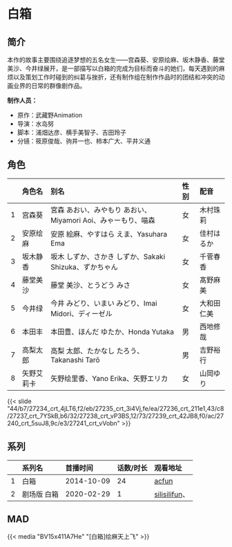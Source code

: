 # 白箱


## 简介

本作的故事主要围绕追逐梦想的五名女生——宫森葵、安原绘麻、坂木静香、藤堂美沙、今井绿展开，是一部描写以白箱的完成为目标而奋斗的她们，每天遇到的麻烦以及策划工作时碰到的纠葛与挫折，还有制作组在制作作品时的团结和冲突的动画业界的日常的群像剧作品。

**制作人员：**
- 原作：武藏野Animation
- 导演：水岛努
- 脚本：浦畑达彦、横手美智子、吉田玲子
- 分镜：筱原俊哉、驹井一也、柿本广大、平井义通

## 角色

|     |   角色名   |   别名  | 性别 |  配音  |
|:--- |:------  |:----      |:---  |:--   |
| 1 | 宫森葵 | 宮森 あおい、みやもり あおい、Miyamori Aoi、みゃーもり、喵森 | 女 | 木村珠莉 |
| 2 | 安原绘麻 | 安原 絵麻、やすはら えま、Yasuhara Ema | 女 | 佳村はるか |
| 3 | 坂木静香 | 坂木 しずか、さかき しずか、Sakaki Shizuka、ずかちゃん | 女 | 千菅春香 |
| 4 | 藤堂美沙 | 藤堂 美沙、とうどう みさ | 女 | 髙野麻美 |
| 5 | 今井绿 | 今井 みどり、いまい みどり、Imai Midori、ディーゼル | 女 | 大和田仁美 |
| 6 | 本田丰 | 本田豊、ほんだ ゆたか、Honda Yutaka | 男 | 西地修哉 |
| 7 | 高梨太郎 | 高梨 太郎、たかなし たろう、Takanashi Tarō | 男 | 吉野裕行 |
| 8 | 矢野艾莉卡 | 矢野绘里香、Yano Erika、矢野エリカ | 女 | 山岡ゆり |

{{< slide "44/b7/27234_crt_4jLT6,f2/eb/27235_crt_3i4Vj,fe/ea/27236_crt_211e1,43/c8/27237_crt_7YSkB,b6/32/27238_crt_vP3BS,12/73/27239_crt_42JB8,f0/ac/27240_crt_5suJ8,9c/e3/27241_crt_vVobn" >}}

## 系列

|     | 系列名    | 首播时间       | 话数/时长 | 观看地址                                           |
|:----|:-------|:-----------|:------|:-----------------------------------------------|
| 1   | 白箱     | 2014-10-09 | 24    | [acfun](https://www.acfun.cn/bangumi/aa6000984) |
| 2   | 剧场版 白箱 | 2020-02-29 | 1     | [silisilifun](https://www.silisilifun.com/vodsearch/?wd=白箱)、 |

## MAD

{{< media  "BV15x411A7He"
"[白箱]绘麻天上飞"  >}}
